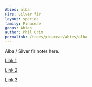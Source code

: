 ```yaml
---
Abies: alba
Firs: Silver fir
layout: species
family: Pinaceae
genus: Abies
author: Phil Crim
permalink: /trees/pinaceae/abies/alba
---
```


Alba / Silver fir notes here.

[Link 1](https://duckduckgo.com)

[Link 2](https://duckduckgo.com)

[Link 3](https://duckduckgo.com)